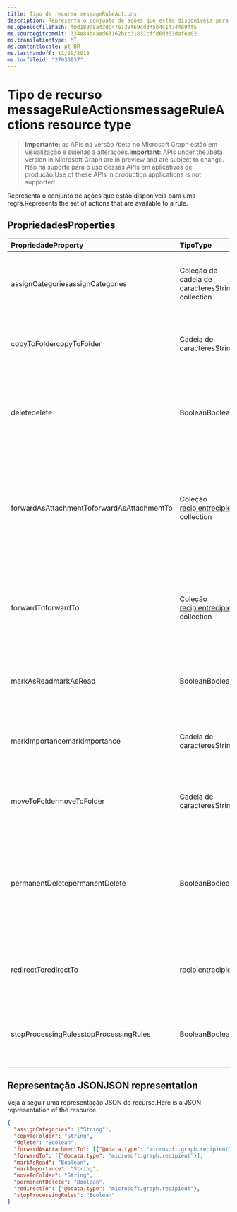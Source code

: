 ```yaml
---
title: Tipo de recurso messageRuleActions
description: Representa o conjunto de ações que estão disponíveis para uma regra.
ms.openlocfilehash: fbd189d8a43dc47e139f69cd345b4c14744d94f5
ms.sourcegitcommit: 334e84b4aed63162bcc31831cffd6d363dafee02
ms.translationtype: MT
ms.contentlocale: pt-BR
ms.lasthandoff: 11/29/2018
ms.locfileid: "27033937"
---
```

# <a name="messageruleactions-resource-type"></a><span data-ttu-id="5e771-103">Tipo de recurso messageRuleActions</span><span class="sxs-lookup"><span data-stu-id="5e771-103">messageRuleActions resource type</span></span>

> <span data-ttu-id="5e771-104">**Importante:** as APIs na versão /beta no Microsoft Graph estão em visualização e sujeitas a alterações.</span><span class="sxs-lookup"><span data-stu-id="5e771-104">**Important:** APIs under the /beta version in Microsoft Graph are in preview and are subject to change.</span></span> <span data-ttu-id="5e771-105">Não há suporte para o uso dessas APIs em aplicativos de produção.</span><span class="sxs-lookup"><span data-stu-id="5e771-105">Use of these APIs in production applications is not supported.</span></span>

<span data-ttu-id="5e771-106">Representa o conjunto de ações que estão disponíveis para uma regra.</span><span class="sxs-lookup"><span data-stu-id="5e771-106">Represents the set of actions that are available to a rule.</span></span>

## <a name="properties"></a><span data-ttu-id="5e771-107">Propriedades</span><span class="sxs-lookup"><span data-stu-id="5e771-107">Properties</span></span>
| <span data-ttu-id="5e771-108">Propriedade</span><span class="sxs-lookup"><span data-stu-id="5e771-108">Property</span></span>     | <span data-ttu-id="5e771-109">Tipo</span><span class="sxs-lookup"><span data-stu-id="5e771-109">Type</span></span>   |<span data-ttu-id="5e771-110">Descrição</span><span class="sxs-lookup"><span data-stu-id="5e771-110">Description</span></span>|
|:---------------|:--------|:----------|
| <span data-ttu-id="5e771-111">assignCategories</span><span class="sxs-lookup"><span data-stu-id="5e771-111">assignCategories</span></span> | <span data-ttu-id="5e771-112">Coleção de cadeia de caracteres</span><span class="sxs-lookup"><span data-stu-id="5e771-112">String collection</span></span> | <span data-ttu-id="5e771-113">Uma lista de categorias a serem atribuídas a uma mensagem.</span><span class="sxs-lookup"><span data-stu-id="5e771-113">A list of categories to be assigned to a message.</span></span> |
| <span data-ttu-id="5e771-114">copyToFolder</span><span class="sxs-lookup"><span data-stu-id="5e771-114">copyToFolder</span></span> | <span data-ttu-id="5e771-115">Cadeia de caracteres</span><span class="sxs-lookup"><span data-stu-id="5e771-115">String</span></span> | <span data-ttu-id="5e771-116">O ID de uma pasta para a qual uma mensagem deve ser copiada.</span><span class="sxs-lookup"><span data-stu-id="5e771-116">The ID of a folder that a message is to be copied to.</span></span> |
| <span data-ttu-id="5e771-117">delete</span><span class="sxs-lookup"><span data-stu-id="5e771-117">delete</span></span> | <span data-ttu-id="5e771-118">Boolean</span><span class="sxs-lookup"><span data-stu-id="5e771-118">Boolean</span></span> | <span data-ttu-id="5e771-119">Indica se uma mensagem deve ser movida para a pasta Itens Excluídos.</span><span class="sxs-lookup"><span data-stu-id="5e771-119">Indicates whether a message should be moved to the Deleted Items folder.</span></span> |
| <span data-ttu-id="5e771-120">forwardAsAttachmentTo</span><span class="sxs-lookup"><span data-stu-id="5e771-120">forwardAsAttachmentTo</span></span> | <span data-ttu-id="5e771-121">Coleção [recipient](recipient.md)</span><span class="sxs-lookup"><span data-stu-id="5e771-121">[recipient](recipient.md) collection</span></span> | <span data-ttu-id="5e771-122">Os endereços de email dos destinatários para os quais uma mensagem deve ser encaminhada como um anexo.</span><span class="sxs-lookup"><span data-stu-id="5e771-122">The email addresses of the recipients to which a message should be forwarded as an attachment.</span></span> |
| <span data-ttu-id="5e771-123">forwardTo</span><span class="sxs-lookup"><span data-stu-id="5e771-123">forwardTo</span></span> | <span data-ttu-id="5e771-124">Coleção [recipient](recipient.md)</span><span class="sxs-lookup"><span data-stu-id="5e771-124">[recipient](recipient.md) collection</span></span> | <span data-ttu-id="5e771-125">Os endereços de email dos destinatários para os quais uma mensagem deve ser encaminhada.</span><span class="sxs-lookup"><span data-stu-id="5e771-125">The email addresses of the recipients to which a message should be forwarded.</span></span> |
| <span data-ttu-id="5e771-126">markAsRead</span><span class="sxs-lookup"><span data-stu-id="5e771-126">markAsRead</span></span> | <span data-ttu-id="5e771-127">Boolean</span><span class="sxs-lookup"><span data-stu-id="5e771-127">Boolean</span></span> | <span data-ttu-id="5e771-128">Indica se uma mensagem deve ser marcada como lida.</span><span class="sxs-lookup"><span data-stu-id="5e771-128">Indicates whether a message should be marked as read.</span></span> |
| <span data-ttu-id="5e771-129">markImportance</span><span class="sxs-lookup"><span data-stu-id="5e771-129">markImportance</span></span> | <span data-ttu-id="5e771-130">Cadeia de caracteres</span><span class="sxs-lookup"><span data-stu-id="5e771-130">String</span></span> | <span data-ttu-id="5e771-131">Define a importância da mensagem, que pode ser: `low`, `normal`, `high`.</span><span class="sxs-lookup"><span data-stu-id="5e771-131">Sets the importance of the message, which can be: `low`, `normal`, `high`.</span></span> |
| <span data-ttu-id="5e771-132">moveToFolder</span><span class="sxs-lookup"><span data-stu-id="5e771-132">moveToFolder</span></span> |  <span data-ttu-id="5e771-133">Cadeia de caracteres</span><span class="sxs-lookup"><span data-stu-id="5e771-133">String</span></span>| <span data-ttu-id="5e771-134">O ID da pasta para a qual uma mensagem será movida.</span><span class="sxs-lookup"><span data-stu-id="5e771-134">The ID of the folder that a message will be moved to.</span></span> |
| <span data-ttu-id="5e771-135">permanentDelete</span><span class="sxs-lookup"><span data-stu-id="5e771-135">permanentDelete</span></span> | <span data-ttu-id="5e771-136">Boolean</span><span class="sxs-lookup"><span data-stu-id="5e771-136">Boolean</span></span> | <span data-ttu-id="5e771-137">Indica se uma mensagem deve ser excluída permanentemente e não salva na pasta Itens Excluídos.</span><span class="sxs-lookup"><span data-stu-id="5e771-137">Indicates whether a message should be permanently deleted and not saved to the Deleted Items folder.</span></span> |
| <span data-ttu-id="5e771-138">redirectTo</span><span class="sxs-lookup"><span data-stu-id="5e771-138">redirectTo</span></span> | [<span data-ttu-id="5e771-139">recipient</span><span class="sxs-lookup"><span data-stu-id="5e771-139">recipient</span></span>](recipient.md) | <span data-ttu-id="5e771-140">Os endereço de email para o qual uma mensagem deve ser redirecionada.</span><span class="sxs-lookup"><span data-stu-id="5e771-140">The email address to which a message should be redirected.</span></span> |
| <span data-ttu-id="5e771-141">stopProcessingRules</span><span class="sxs-lookup"><span data-stu-id="5e771-141">stopProcessingRules</span></span> | <span data-ttu-id="5e771-142">Boolean</span><span class="sxs-lookup"><span data-stu-id="5e771-142">Boolean</span></span> | <span data-ttu-id="5e771-143">Indica se regras subsequentes devem ser avaliadas.</span><span class="sxs-lookup"><span data-stu-id="5e771-143">Indicates whether subsequent rules should be evaluated.</span></span> |


## <a name="json-representation"></a><span data-ttu-id="5e771-144">Representação JSON</span><span class="sxs-lookup"><span data-stu-id="5e771-144">JSON representation</span></span>
<span data-ttu-id="5e771-145">Veja a seguir uma representação JSON do recurso.</span><span class="sxs-lookup"><span data-stu-id="5e771-145">Here is a JSON representation of the resource.</span></span>

<!-- {
  "blockType": "resource",
  "optionalProperties": [
   ],
  "@odata.type": "microsoft.graph.messageRuleActions"
}-->

```json
{
  "assignCategories": ["String"],
  "copyToFolder": "String",
  "delete": "Boolean",
  "forwardAsAttachmentTo": [{"@odata.type": "microsoft.graph.recipient"}],
  "forwardTo": [{"@odata.type": "microsoft.graph.recipient"}],
  "markAsRead": "Boolean",
  "markImportance": "String",
  "moveToFolder": "String",
  "permanentDelete": "Boolean",
  "redirectTo": {"@odata.type": "microsoft.graph.recipient"},
  "stopProcessingRules": "Boolean"
}

```

<!-- uuid: 8fcb5dbc-d5aa-4681-8e31-b001d5168d79
2015-10-25 14:57:30 UTC -->
<!-- {
  "type": "#page.annotation",
  "description": "messageRuleActions resource",
  "keywords": "",
  "section": "documentation",
  "tocPath": ""
}-->